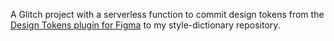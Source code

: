 A Glitch project with a serverless function to commit design tokens from the [Design Tokens plugin for Figma](https://github.com/lukasoppermann/design-tokens#pushing-to-github) to my style-dictionary repository. 
